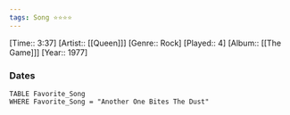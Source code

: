 ```yaml
---
tags: Song ⭐⭐⭐⭐ 
---
```

[Time:: 3:37]
[Artist:: [[Queen]]]
[Genre:: Rock]
[Played:: 4]
[Album:: [[The Game]]]
[Year:: 1977]
### Dates
````dataview
TABLE Favorite_Song
WHERE Favorite_Song = "Another One Bites The Dust"
````